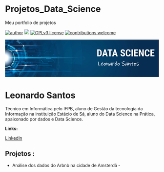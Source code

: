 # Projetos_Data_Science
Meu portfolio de projetos

[![author](https://img.shields.io/badge/author-carlosfab-red.svg)](https://www.linkedin.com/in/carlosfab) [![](https://img.shields.io/badge/python-3.7+-blue.svg)](https://www.python.org/downloads/release/python-365/) [![GPLv3 license](https://img.shields.io/badge/License-GPLv3-blue.svg)](http://perso.crans.org/besson/LICENSE.html) [![contributions welcome](https://img.shields.io/badge/contributions-welcome-brightgreen.svg?style=flat)](https://github.com/carlosfab/data_science/issues)

<p align="center">
  <img src="https://github.com/LeonardoSantos944/Projetos_Data_Science/blob/main/banner1.png" >
</p>

# Leonardo Santos

Técnico em Informática pelo IFPB, aluno  de Gestão da tecnologia da Informação na instituição Estácio de Sá, aluno do Data Science na Prática, apaixonado por dados e  Data Science.

**Links:**

[LinkedIn](https://www.linkedin.com/in/leonardo-santos-b57983118/)


## Projetos :

* Análise  dos dados do Arbnb na cidade de Amsterdã - 



  

